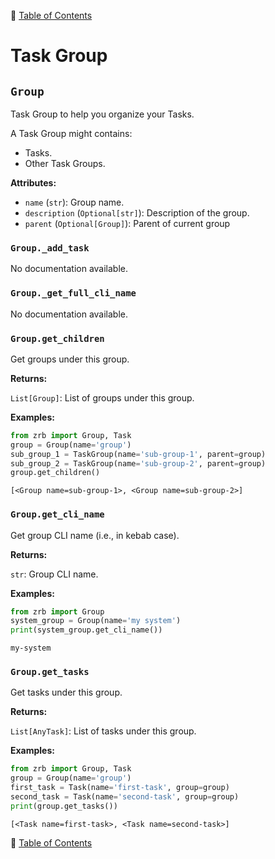 🔖 [Table of Contents](../README.md)

# Task Group

<!--start-doc-->
## `Group`
Task Group to help you organize your Tasks.

A Task Group might contains:
- Tasks.
- Other Task Groups.

__Attributes:__

- `name` (`str`): Group name.
- `description` (`Optional[str]`): Description of the group.
- `parent` (`Optional[Group]`): Parent of current group

### `Group._add_task`
No documentation available.

### `Group._get_full_cli_name`
No documentation available.

### `Group.get_children`
Get groups under this group.

__Returns:__

`List[Group]`: List of groups under this group.

__Examples:__

```python
from zrb import Group, Task
group = Group(name='group')
sub_group_1 = TaskGroup(name='sub-group-1', parent=group)
sub_group_2 = TaskGroup(name='sub-group-2', parent=group)
group.get_children()
```

```
[<Group name=sub-group-1>, <Group name=sub-group-2>]
```

### `Group.get_cli_name`
Get group CLI name (i.e., in kebab case).

__Returns:__

`str`: Group CLI name.

__Examples:__

```python
from zrb import Group
system_group = Group(name='my system')
print(system_group.get_cli_name())
```

```
my-system
```

### `Group.get_tasks`
Get tasks under this group.

__Returns:__

`List[AnyTask]`: List of tasks under this group.

__Examples:__

```python
from zrb import Group, Task
group = Group(name='group')
first_task = Task(name='first-task', group=group)
second_task = Task(name='second-task', group=group)
print(group.get_tasks())
```

```
[<Task name=first-task>, <Task name=second-task>]
```

<!--end-doc-->

🔖 [Table of Contents](../README.md)
